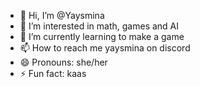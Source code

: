 - 👋 Hi, I’m @Yaysmina
- 👀 I’m interested in math, games and AI
- 🌱 I’m currently learning to make a game
- 📫 How to reach me yaysmina on discord
- 😄 Pronouns: she/her
- ⚡ Fun fact: kaas

<!---
Yaysmina/Yaysmina is a ✨ special ✨ repository because its `README.md` (this file) appears on your GitHub profile.
You can click the Preview link to take a look at your changes.
--->
